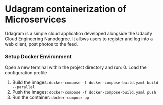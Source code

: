 # Udagram containerization of Microservices

Udagram is a simple cloud application developed alongside the Udacity Cloud Engineering Nanodegree. It allows users to register and log into a web client, post photos to the feed.



### Setup Docker Environment
Open a new terminal within the project directory and run:
0. Load the configuration profile
1. Build the images: `docker-compose -f docker-compose-build.yaml build --parallel`
2. Push the images: `docker-compose -f docker-compose-build.yaml push`
3. Run the container: `docker-compose up`

